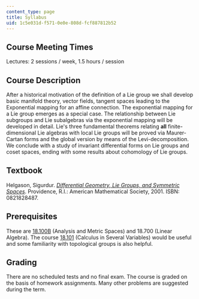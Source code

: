 ```yaml
---
content_type: page
title: Syllabus
uid: 1c5e031d-f571-0e0e-808d-fcf887812b52
---
```


Course Meeting Times
--------------------

Lectures: 2 sessions / week, 1.5 hours / session

Course Description
------------------

After a historical motivation of the definition of a Lie group we shall develop basic manifold theory, vector fields, tangent spaces leading to the Exponential mapping for an affine connection. The exponential mapping for a Lie group emerges as a special case. The relationship between Lie subgroups and Lie subalgebras via the exponential mapping will be developed in detail. Lie's three fundamental theorems relating **all** finite-dimensional Lie algebras with local Lie groups will be proved via Maurer-Cartan forms and the global version by means of the Levi-decomposition. We conclude with a study of invariant differential forms on Lie groups and coset spaces, ending with some results about cohomology of Lie groups.

Textbook
--------

Helgason, Sigurdur. [_Differential Geometry, Lie Groups, and Symmetric Spaces_](http://www.ams.org/bookstore?fn=20&arg1=gsmseries&item=GSM-34). Providence, R.I.: American Mathematical Society, 2001. ISBN: 0821828487.

Prerequisites
-------------

These are [18.100B](/courses/18-100b-analysis-i-fall-2010) (Analysis and Metric Spaces) and 18.700 (Linear Algebra). The course [18.101](/courses/18-101-analysis-ii-fall-2005) (Calculus in Several Variables) would be useful and some familiarity with topological groups is also helpful.

Grading
-------

There are no scheduled tests and no final exam. The course is graded on the basis of homework assignments. Many other problems are suggested during the term.